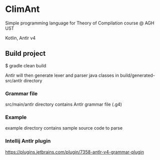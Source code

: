 # ClimAnt
Simple programming language for Theory of Compilation course @ AGH UST 

Kotlin, Antlr v4

## Build project
$ gradle clean build

Antlr will then generate lexer and parser java classes in build/generated-src/antlr directory

### Grammar file
src/main/antlr directory contains Antlr grammar file (.g4)


### Example
example directory contains sample source code to parse

### Intellij Antlr plugin
https://plugins.jetbrains.com/plugin/7358-antlr-v4-grammar-plugin
